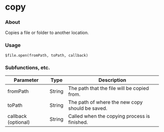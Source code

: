 # copy

### About

Copies a file or folder to another location.

### Usage

`$file.open(fromPath, toPath, callback)`

### Subfunctions, etc.

| Parameter           | Type   | Description                                     |
| ------------------- | ------ | ----------------------------------------------- |
| fromPath            | String | The path that the file will be copied from.     |
| toPath              | String | The path of where the new copy should be saved. |
| callback (optional) | String | Called when the copying process is finished.    |
